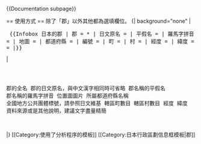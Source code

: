 <includeonly><!-- 在這裡加入模板的保護標識 --></includeonly><noinclude>{{Documentation subpage}}</noinclude>
<!-- 請在這條線之下編輯模板的說明文件 -->

== 使用方式 ==
除了「郡」以外其他都為選填欄位。
{| background="none"
|<pre>
{{Infobox 日本的郡
| 郡 = *
| 日文原名 = 
| 平假名 = 
| 羅馬字拼音 = 
| 地圖 = 
| 都道府縣 = 
| 編號 = 
| 町 = 
| 村 = 
| 經度 = 
| 緯度 = 
| 註記 = 
|}}</pre>
|<pre>

郡的全名
郡的日文原名，與中文漢字相同時可省略
郡名稱的平假名
郡名稱的羅馬字拼音
位置圖圖片
所屬都道府縣名稱
全國地方公共團體標號，請參照日文維基
轄區町數目
轄區村數目
經度
緯度
資料來源或是其他說明，建議文字盡量精簡

</pre>
|}
<includeonly>
<!-- 請在以下加入模板分類 -->
[[Category:使用了分析程序的模板]]
[[Category:日本行政區劃信息框模板|郡]]
</includeonly>